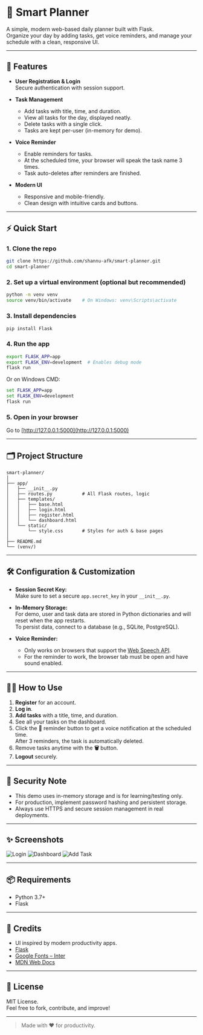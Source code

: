 # 📝 Smart Planner

A simple, modern web-based daily planner built with Flask.  
Organize your day by adding tasks, get voice reminders, and manage your schedule with a clean, responsive UI.

---

## 🚀 Features

- **User Registration & Login**  
  Secure authentication with session support.

- **Task Management**  
  - Add tasks with title, time, and duration.
  - View all tasks for the day, displayed neatly.
  - Delete tasks with a single click.
  - Tasks are kept per-user (in-memory for demo).

- **Voice Reminder**  
  - Enable reminders for tasks.  
  - At the scheduled time, your browser will speak the task name 3 times.
  - Task auto-deletes after reminders are finished.

- **Modern UI**  
  - Responsive and mobile-friendly.
  - Clean design with intuitive cards and buttons.

---

## ⚡ Quick Start

### 1. Clone the repo

```bash
git clone https://github.com/shannu-afk/smart-planner.git
cd smart-planner
```

### 2. Set up a virtual environment (optional but recommended)

```bash
python -m venv venv
source venv/bin/activate    # On Windows: venv\Scripts\activate
```

### 3. Install dependencies

```bash
pip install Flask
```

### 4. Run the app

```bash
export FLASK_APP=app
export FLASK_ENV=development  # Enables debug mode
flask run
```
Or on Windows CMD:
```cmd
set FLASK_APP=app
set FLASK_ENV=development
flask run
```

### 5. Open in your browser

Go to [http://127.0.0.1:5000](http://127.0.0.1:5000)

---

## 🗂️ Project Structure

```
smart-planner/
│
├── app/
│   ├── __init__.py
│   ├── routes.py           # All Flask routes, logic
│   ├── templates/
│   │   ├── base.html
│   │   ├── login.html
│   │   ├── register.html
│   │   └── dashboard.html
│   └── static/
│       └── style.css       # Styles for auth & base pages
│
├── README.md
└── (venv/)
```

---

## 🛠️ Configuration & Customization

- **Session Secret Key:**  
  Make sure to set a secure `app.secret_key` in your `__init__.py`.

- **In-Memory Storage:**  
  For demo, user and task data are stored in Python dictionaries and will reset when the app restarts.  
  To persist data, connect to a database (e.g., SQLite, PostgreSQL).

- **Voice Reminder:**  
  - Only works on browsers that support the [Web Speech API](https://developer.mozilla.org/en-US/docs/Web/API/SpeechSynthesis).
  - For the reminder to work, the browser tab must be open and have sound enabled.

---

## 👩‍💻 How to Use

1. **Register** for an account.
2. **Log in**.
3. **Add tasks** with a title, time, and duration.
4. See all your tasks on the dashboard.
5. Click the **🔔** reminder button to get a voice notification at the scheduled time.  
   After 3 reminders, the task is automatically deleted.
6. Remove tasks anytime with the **🗑** button.
7. **Logout** securely.

---

## 🔐 Security Note

- This demo uses in-memory storage and is for learning/testing only.
- For production, implement password hashing and persistent storage.
- Always use HTTPS and secure session management in real deployments.

---

## ✨ Screenshots

![Login](screenshots/login.png)
![Dashboard](screenshots/dashboard.png)
![Add Task](screenshots/add_task.png)

---

## 📦 Requirements

- Python 3.7+
- Flask

---

## 🙌 Credits

- UI inspired by modern productivity apps.
- [Flask](https://flask.palletsprojects.com/)
- [Google Fonts – Inter](https://fonts.google.com/specimen/Inter)
- [MDN Web Docs](https://developer.mozilla.org/)

---

## 📝 License

MIT License.  
Feel free to fork, contribute, and improve!

---

> Made with ❤️ for productivity.
